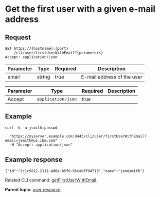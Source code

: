 # Get the first user with a given e-mail address

## Request

```
GET https://{hostname}:{port}
    /cli/user/firstUserWithEmail?{parameters}
Accept: application/json

```

|Parameter|Type|Required|Description|
|---------|----|--------|-----------|
|email|string|true|E-mail address of the user|

|Parameter|Type|Required|Description|
|---------|----|--------|-----------|
|Accept|`application/json`|true| |

## Example

```
curl -k -u jsmith:passwd 
   
  "https://myserver.example.com:8443/cli/user/firstUserWithEmail?email=jsmith@us.ibm.com" 
  -H "Accept: application/json"

```

## Example response

```
{"id":"2c1c9012-2111-4d6a-b5f0-b6cabff94713","name":"janesmith"}
```

Related CLI command: [getFirstUserWithEmail](udclient_getfirstuserwithemail.md).

**Parent topic:** [user resource](../../com.ibm.udeploy.api.doc/topics/rest_cli_user.md)

